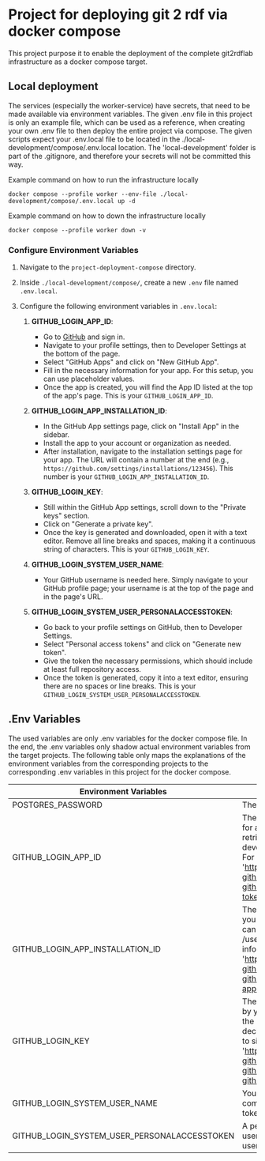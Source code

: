 # Project for deploying git 2 rdf via docker compose

This project purpose it to enable the deployment of the complete git2rdflab infrastructure as a docker compose target. 

## Local deployment
The services (especially the worker-service) have secrets, that need to be made available via environment variables.
The given .env file in this project is only an example file, which can be used as a reference, when creating your own 
.env file to then deploy the entire project via compose. The given scripts expect your .env.local file to be located
in the ./local-development/compose/.env.local location. The 'local-development' folder is part of the .gitignore,
and therefore your secrets will not be committed this way.

Example command on how to run the infrastructure locally

`docker compose --profile worker --env-file ./local-development/compose/.env.local up -d`

Example command on how to down the infrastructure locally

`docker compose --profile worker down -v`

### Configure Environment Variables

1. Navigate to the `project-deployment-compose` directory.
2. Inside `./local-development/compose/`, create a new `.env` file named `.env.local`.
3. Configure the following environment variables in `.env.local`:

    1. **GITHUB_LOGIN_APP_ID**:
        - Go to [GitHub](https://github.com) and sign in.
        - Navigate to your profile settings, then to Developer Settings at the bottom of the page.
        - Select "GitHub Apps" and click on "New GitHub App".
        - Fill in the necessary information for your app. For this setup, you can use placeholder values.
        - Once the app is created, you will find the App ID listed at the top of the app's page. This is your `GITHUB_LOGIN_APP_ID`.

    2. **GITHUB_LOGIN_APP_INSTALLATION_ID**:
        - In the GitHub App settings page, click on "Install App" in the sidebar.
        - Install the app to your account or organization as needed.
        - After installation, navigate to the installation settings page for your app. The URL will contain a number at the end (e.g., `https://github.com/settings/installations/123456`). This number is your `GITHUB_LOGIN_APP_INSTALLATION_ID`.

    3. **GITHUB_LOGIN_KEY**:
        - Still within the GitHub App settings, scroll down to the "Private keys" section.
        - Click on "Generate a private key".
        - Once the key is generated and downloaded, open it with a text editor. Remove all line breaks and spaces, making it a continuous string of characters. This is your `GITHUB_LOGIN_KEY`.

    4. **GITHUB_LOGIN_SYSTEM_USER_NAME**:
        - Your GitHub username is needed here. Simply navigate to your GitHub profile page; your username is at the top of the page and in the page's URL.

    5. **GITHUB_LOGIN_SYSTEM_USER_PERSONALACCESSTOKEN**:
        - Go back to your profile settings on GitHub, then to Developer Settings.
        - Select "Personal access tokens" and click on "Generate new token".
        - Give the token the necessary permissions, which should include at least full repository access.
        - Once the token is generated, copy it into a text editor, ensuring there are no spaces or line breaks. This is your `GITHUB_LOGIN_SYSTEM_USER_PERSONALACCESSTOKEN`.

## .Env Variables
The used variables are only .env variables for the docker compose file. In the end, the .env variables only shadow
actual environment variables from the target projects. The following table only maps the explanations of the
environment variables from the corresponding projects to the corresponding .env variables in this project for the 
docker compose.

| Environment Variables                        | Description                                                                                                                                                                                                                                                                                                                             |
|----------------------------------------------|-----------------------------------------------------------------------------------------------------------------------------------------------------------------------------------------------------------------------------------------------------------------------------------------------------------------------------------------|
| POSTGRES_PASSWORD                            | The password of the postgres.                                                                                                                                                                                                                                                                                                           |
| GITHUB_LOGIN_APP_ID                          | The id of your github app, which you use for authentication to github. The id can be retrieved from the user -> settings -> developer settings -> (github app) menu. For more information see 'https://docs.github.com/en/apps/creating-github-apps/authenticating-with-a-github-app/generating-a-json-web-token-jwt-for-a-github-app'. |
| GITHUB_LOGIN_APP_INSTALLATION_ID             | The installation id of your github app, which you use for authentication to github. The id can be retrieved for example via 'GET /users/{username}/installation'. For more information see 'https://docs.github.com/en/apps/creating-github-apps/authenticating-with-a-github-app/authenticating-as-a-github-app-installation'.         |
| GITHUB_LOGIN_KEY                             | The private pem-base64-key generated by your github app. Var should only contain the base64. Remove the Key-Type declarations and line breaks. Will be used to sign jwt tokens. For more information see 'https://docs.github.com/en/apps/creating-github-apps/authenticating-with-a-github-app/managing-private-keys-for-github-apps'. |
| GITHUB_LOGIN_SYSTEM_USER_NAME                | Your github login username. Is used in combination with your personal access token to pull git repos from github.                                                                                                                                                                                                                       |
| GITHUB_LOGIN_SYSTEM_USER_PERSONALACCESSTOKEN | A personal access token for your github user. Is used in combination with your username to pull git repos from github.                                                                                                                                                                                                                  |
